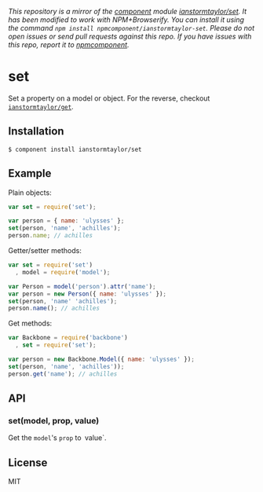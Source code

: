 *This repository is a mirror of the [component](http://component.io) module [ianstormtaylor/set](http://github.com/ianstormtaylor/set). It has been modified to work with NPM+Browserify. You can install it using the command `npm install npmcomponent/ianstormtaylor-set`. Please do not open issues or send pull requests against this repo. If you have issues with this repo, report it to [npmcomponent](https://github.com/airportyh/npmcomponent).*
# set

  Set a property on a model or object. For the reverse, checkout [`ianstormtaylor/get`](https://github.com/ianstormtaylor/get).

## Installation

    $ component install ianstormtaylor/set

## Example

Plain objects:    
```js
var set = require('set');

var person = { name: 'ulysses' };
set(person, 'name', 'achilles');
person.name; // achilles
```

Getter/setter methods:
```js
var set = require('set')
  , model = require('model');

var Person = model('person').attr('name');
var person = new Person({ name: 'ulysses' });
set(person, 'name' 'achilles'); 
person.name(); // achilles
```

Get methods:
```js
var Backbone = require('backbone')
  , set = require('set');

var person = new Backbone.Model({ name: 'ulysses' });
set(person, 'name', 'achilles')); 
person.get('name'); // achilles
```

## API

### set(model, prop, value)
  Get the `model`'s `prop` to` `value`.

## License

  MIT
